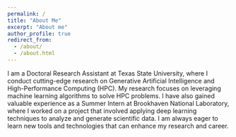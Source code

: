 ```yaml
---
permalink: /
title: "About Me"
excerpt: "About me"
author_profile: true
redirect_from: 
  - /about/
  - /about.html
---
```

I am a Doctoral Research Assistant at Texas State University, where I conduct cutting-edge research on Generative Artificial Intelligence and High-Performance Computing (HPC). My research focuses on leveraging machine learning algorithms to solve HPC problems. I have also gained valuable experience as a Summer Intern at Brookhaven National Laboratory, where I worked on a project that involved applying deep learning techniques to analyze and generate scientific data. I am always eager to learn new tools and technologies that can enhance my research and career.
